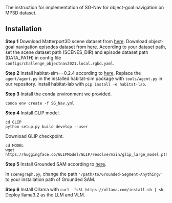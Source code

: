 The instruction for implementation of SG-Nav for object-goal navigation on MP3D dataset. 
## Installation

**Step 1**
Download Matterport3D scene dataset from [here](https://niessner.github.io/Matterport/).
Download object-goal navigation episodes dataset from [here](https://github.com/facebookresearch/habitat-lab/blob/main/DATASETS.md).
According to your dataset path, set the scene dataset path (SCENES_DIR) and episode dataset path (DATA_PATH) in config file `configs/challenge_objectnav2021.local.rgbd.yaml`.

**Step 2**
Install habitat-sim==0.2.4 according to [here](https://github.com/facebookresearch/habitat-sim).
Replace the `agent/agent.py` in the installed habitat-sim package with `tools/agent.py` in our repository.
Install habitat-lab with ``pip install -e habitat-lab``.

**Step 3**
Install the conda environment we provided.
```
conda env create -f SG_Nav.yml
```

**Step 4**
Install GLIP model.
```
cd GLIP
python setup.py build develop --user
```
Download GLIP checkpoint.
```
cd MODEL
wget https://huggingface.co/GLIPModel/GLIP/resolve/main/glip_large_model.pth
```

**Step 5**
Install Grounded SAM according to [here](https://github.com/IDEA-Research/Grounded-Segment-Anything).

In `scenegraph.py`, change the path `'/path/to/Grounded-Segment-Anything/'` to your installation path of Grounded SAM.

**Step 6**
Install Ollama with `curl -fsSL https://ollama.com/install.sh | sh`. Deploy llama3.2 as the LLM and VLM.
